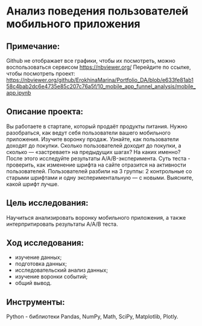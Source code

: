# Анализ поведения пользователей мобильного приложения

## Примечание:
Github не отображает все графики, чтобы их посмотреть, можно воспользоваться сервисом https://nbviewer.org/ Перейдите по ссылке, чтобы посмотреть проект: https://nbviewer.org/github/ErokhinaMarina/Portfolio_DA/blob/e633fe81ab158c4bab2dc6e4735e85c207c76a5f/10_mobile_app_funnel_analysis/mobile_app.ipynb

## Описание проекта:
Вы работаете в стартапе, который продаёт продукты питания. Нужно разобраться, как ведут себя пользователи вашего мобильного приложения. Изучите воронку продаж. Узнайте, как пользователи доходят до покупки. Сколько пользователей доходит до покупки, а сколько — «застревает» на предыдущих шагах? На каких именно? После этого исследуйте результаты A/A/B-эксперимента. Суть теста - проверить, как изменение шрифта на сайте отразится на активности пользователей. Пользователей разбили на 3 группы: 2 контрольные со старыми шрифтами и одну экспериментальную — с новыми. Выясните, какой шрифт лучше.

## Цель исследования:
Научиться анализировать воронку мобильного приложения, а также интерпритировать результаты A/A/B теста.

## Ход исследования:
- изучение данных;
- подготовка данных;
- исследовательский анализ данных;
- изучение воронки событий;
- общий вывод.

## Инструменты:
Python - библиотеки Pandas, NumPy, Math, SciPy, Matplotlib, Plotly.
